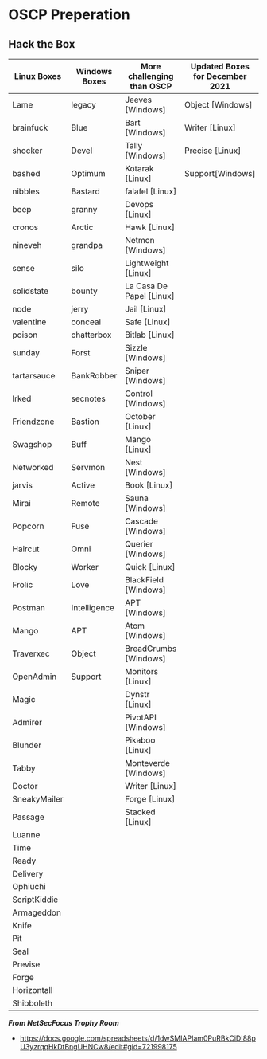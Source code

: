 # OSCP Preperation

## Hack the Box

| Linux Boxes | Windows Boxes | More challenging than OSCP | Updated Boxes for December 2021 |
|-------------|---------------|-----------------------------------------------|---------------------------------|
| Lame | legacy | Jeeves [Windows] | Object [Windows] |
| brainfuck | Blue | Bart [Windows] | Writer [Linux] |
| shocker | Devel | Tally  [Windows] | Precise [Linux] |
| bashed | Optimum |Kotarak [Linux] | Support[Windows] | 
| nibbles | Bastard | falafel [Linux] | |	
| beep | granny | Devops [Linux] | |
| cronos | Arctic | Hawk [Linux]	 | |
| nineveh | grandpa |	Netmon [Windows]	 | |
| sense | silo |	Lightweight [Linux]	 | |
| solidstate | bounty | La Casa De Papel [Linux]	 | |
| node | jerry | Jail [Linux]	 | |
| valentine | conceal | Safe [Linux]	 | |
| poison | chatterbox | Bitlab [Linux]	 | |
| sunday | Forst | Sizzle [Windows]	 | |
| tartarsauce | BankRobber | Sniper [Windows]	 | |
| Irked | secnotes | Control [Windows]	 | |
| Friendzone | Bastion | October [Linux]	 | |
| Swagshop | Buff | Mango [Linux]	 | |
| Networked | Servmon | Nest [Windows]	 | |
| jarvis | Active | Book [Linux]	 | |
| Mirai | Remote | Sauna [Windows]	 | |
| Popcorn | Fuse | Cascade [Windows]	 | |
| Haircut | Omni | Querier [Windows]	 | |
| Blocky | Worker | Quick [Linux]	 | |
| Frolic | Love | BlackField [Windows]	 | |
| Postman | Intelligence | APT [Windows]	 | |
| Mango | APT |	Atom [Windows] | |
| Traverxec | Object | BreadCrumbs [Windows] 	 | |
| OpenAdmin | Support | Monitors [Linux]	 | |
| Magic | | Dynstr [Linux] | |
| Admirer | |	PivotAPI [Windows] | |
| Blunder | |	Pikaboo [Linux]	| |
| Tabby |  | Monteverde [Windows]	| |
| Doctor |  | Writer [Linux] | |
| SneakyMailer | | Forge [Linux] | |
| Passage | | Stacked [Linux] | |
| Luanne | | | |
| Time | | | |
| Ready | | | |
| Delivery | | | |
| Ophiuchi | | | |	
| ScriptKiddie | | | |
| Armageddon | | | |
| Knife | | | |
| Pit | | | |
| Seal | | | |	
| Previse | | | | 			
| Forge | | | |
| Horizontall | | | |		
| Shibboleth | | | |


***From NetSecFocus Trophy Room***
- https://docs.google.com/spreadsheets/d/1dwSMIAPIam0PuRBkCiDI88pU3yzrqqHkDtBngUHNCw8/edit#gid=721998175
